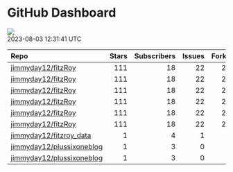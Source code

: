 GitHub Dashboard
================

![](https://github.com/jimmyday12/status/workflows/Render%20Status/badge.svg)  
2023-08-03 12:31:41 UTC

| Repo                                                                      | Stars | Subscribers | Issues | Forks | Status                                                                                                                                                      | Commit                                                                                                                                                                                                         |
|:--------------------------------------------------------------------------|------:|------------:|-------:|------:|:------------------------------------------------------------------------------------------------------------------------------------------------------------|:---------------------------------------------------------------------------------------------------------------------------------------------------------------------------------------------------------------|
| [jimmyday12/fitzRoy](https://github.com/jimmyday12/fitzRoy)               |   111 |          18 |     22 |    28 | [![](https://github.com/jimmyday12/fitzRoy/workflows/R-CMD-check/badge.svg)](https://github.com/jimmyday12/fitzRoy/actions/runs/5732835167)                 | <a href="https://github.com/jimmyday12/fitzRoy/commit/e68a80dbddabbe9c26334df7e1f2c2a3d4a50d7a" title="Merge pull request #204 from t-gummer/main">e68a80</a>                                                  |
| [jimmyday12/fitzRoy](https://github.com/jimmyday12/fitzRoy)               |   111 |          18 |     22 |    28 | [![](https://github.com/jimmyday12/fitzRoy/workflows/pkgdown/badge.svg)](https://github.com/jimmyday12/fitzRoy/actions/runs/5732835169)                     | <a href="https://github.com/jimmyday12/fitzRoy/commit/e68a80dbddabbe9c26334df7e1f2c2a3d4a50d7a" title="Merge pull request #204 from t-gummer/main">e68a80</a>                                                  |
| [jimmyday12/fitzRoy](https://github.com/jimmyday12/fitzRoy)               |   111 |          18 |     22 |    28 | [![](https://github.com/jimmyday12/fitzRoy/workflows/Commands/badge.svg)](https://github.com/jimmyday12/fitzRoy/actions/runs/5732835343)                    | <a href="https://github.com/jimmyday12/fitzRoy/commit/e68a80dbddabbe9c26334df7e1f2c2a3d4a50d7a" title="Merge pull request #204 from t-gummer/main">e68a80</a>                                                  |
| [jimmyday12/fitzRoy](https://github.com/jimmyday12/fitzRoy)               |   111 |          18 |     22 |    28 | [![](https://github.com/jimmyday12/fitzRoy/workflows/Render%20README/badge.svg)](https://github.com/jimmyday12/fitzRoy/actions/runs/4310991314)             | <a href="https://github.com/jimmyday12/fitzRoy/commit/07c80e1461c26d48ab46510f49f5d973ebe8cbdf" title="Increment version number to 1.3.0">07c80e</a>                                                           |
| [jimmyday12/fitzRoy](https://github.com/jimmyday12/fitzRoy)               |   111 |          18 |     22 |    28 | [![](https://github.com/jimmyday12/fitzRoy/workflows/test-coverage/badge.svg)](https://github.com/jimmyday12/fitzRoy/actions/runs/5732835172)               | <a href="https://github.com/jimmyday12/fitzRoy/commit/e68a80dbddabbe9c26334df7e1f2c2a3d4a50d7a" title="Merge pull request #204 from t-gummer/main">e68a80</a>                                                  |
| [jimmyday12/fitzRoy](https://github.com/jimmyday12/fitzRoy)               |   111 |          18 |     22 |    28 | [![](https://github.com/jimmyday12/fitzRoy/workflows/pages-build-deployment/badge.svg)](https://github.com/jimmyday12/fitzRoy/actions/runs/5732851778)      | <a href="https://github.com/jimmyday12/fitzRoy/commit/a497c313505ca69d036191304beb73d932964793" title="Deploying to gh-pages from @ jimmyday12/fitzRoy@e68a80dbddabbe9c26334df7e1f2c2a3d4a50d7a 🚀">a497c3</a> |
| [jimmyday12/fitzroy_data](https://github.com/jimmyday12/fitzroy_data)     |     1 |           4 |      1 |     0 | [![](https://github.com/jimmyday12/fitzroy_data/workflows/get%20new%20data/badge.svg)](https://github.com/jimmyday12/fitzroy_data/actions/runs/5739230189)  | <a href="https://github.com/jimmyday12/fitzroy_data/commit/5871ae205980ae2e08af4f6e790d90267d440ad6" title="updating weekly_data_process">5871ae</a>                                                           |
| [jimmyday12/plussixoneblog](https://github.com/jimmyday12/plussixoneblog) |     1 |           3 |      0 |     1 | [![](https://github.com/jimmyday12/plussixoneblog/workflows/update%20data/badge.svg)](https://github.com/jimmyday12/plussixoneblog/actions/runs/5749914384) | <a href="https://github.com/jimmyday12/plussixoneblog/commit/a5da8bdd4d11cbf14d68c6332f27ecf3bc3442d2" title="Commit from GitHub Actions (Monash Tips)">a5da8b</a>                                             |
| [jimmyday12/plussixoneblog](https://github.com/jimmyday12/plussixoneblog) |     1 |           3 |      0 |     1 | [![](https://github.com/jimmyday12/plussixoneblog/workflows/Monash%20Tips/badge.svg)](https://github.com/jimmyday12/plussixoneblog/actions/runs/5733450152) | <a href="https://github.com/jimmyday12/plussixoneblog/commit/34fc58956346d2fbee38125c16e6104766727dae" title="Commit from GitHub Actions (update data)">34fc58</a>                                             |

